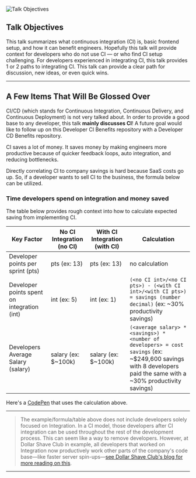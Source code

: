 ![Talk Objectives](https://jeffry.in/assets/developer-ci-benefits/01-talk-objectives.svg)

## Talk Objectives

This talk summarizes what continuous integration (CI) is, basic frontend setup, and how it can benefit engineers.
Hopefully this talk will provide context for developers who do not use CI — or who find CI setup challenging.
For developers experienced in integrating CI, this talk provides 1 or 2 paths to integrating CI. This talk can provide a clear path for discussion, new ideas, or even quick wins.

----

## A Few Items That Will Be Glossed Over

CI/CD (which stands for Continuous Integration, Continuous Delivery, and Continuous Deployment) is not very talked about. In order to provide a good base to any developer, this talk **mainly discusses CI**!
A future goal would like to follow up on this Developer CI Benefits repository with a Developer CD Benefits repository.

CI saves a lot of money. It saves money by making engineers more productive because of quicker feedback loops, auto integration, and reducing bottlenecks.

Directly correlating CI to company savings is hard because SaaS costs go up. So, if a developer wants to sell CI to the business, the formula below can be utilized.

### Time developers spend on integration and money saved

The table below provides rough context into how to calculate expected saving from implementing CI.

| Key Factor                                   | No CI Integration (no CI) | With CI Integration (with CI) | Calculation                                                                                                                                                       |
| -------------------------------------------- | ------------------------- | ----------------------------- | ----------------------------------------------------------------------------------------------------------------------------------------------------------------- |
| Developer points per sprint (pts)            | pts (ex: 13)              | pts (ex: 13)                  | no calculation                                                                                                                                                    |
| Developer points spent on integration  (int) | int (ex: 5)               | int (ex: 1)                   | `(<no CI int>/<no CI pts>) - (<with CI int>/<with CI pts>) = savings (number decimal)` (ex: ~30% productivity savings)                                            |
| Developers Average Salary (salary)           | salary (ex: $~100k)       | salary (ex: $~100k)           | `(<average salary> * <savings>) * <number of developers> = cost savings` (ex: ~$249,600 savings with 8 developers paid the same with a ~30% productivity savings) |

Here's a [CodePen](https://codepen.io/dollarshaveclub/full/JBrVyr/) that uses the calculation above.

----

> The example/formula/table above does not include developers solely focused on Integration. In a CI model, those developers after CI integration can be used throughout the rest of the development process. This can seem like a way to remove developers. However, at Dollar Shave Club in example, all developers that worked on Integration now productively work other parts of the company's code base—like faster server spin-ups—[see Dollar Shave Club's blog for more reading on this](https://engineering.dollarshaveclub.com/).

----
